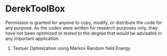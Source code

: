 # DerekToolBox
Permission is granted for anyone to copy, modify, or distribute the code for any purpose. As the codes were written for research purposes only, they have not been optimized or tested to the degree that would be advisable in any important application. 

1. Textuer Optimization using Markov Random field Energy
